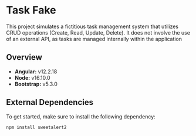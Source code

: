 # Task Fake

This project simulates a fictitious task management system that utilizes CRUD operations (Create, Read, Update, Delete). It does not involve the use of an external API, as tasks are managed internally within the application

## Overview

- **Angular:** v12.2.18
- **Node:** v16.10.0
- **Bootstrap:** v5.3.0

## External Dependencies

To get started, make sure to install the following dependency:

```bash
npm install sweetalert2
